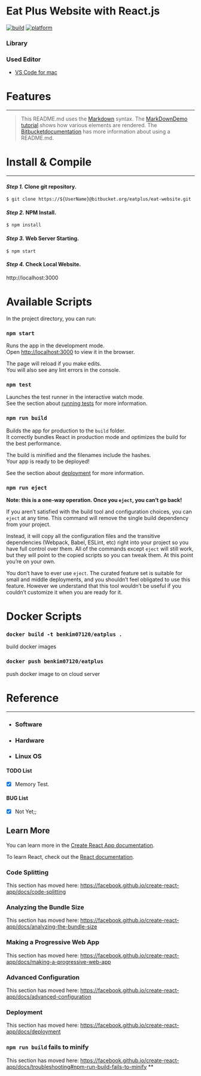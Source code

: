 

# **Eat Plus Website with React.js**

[![build](https://img.shields.io/badge/build-passing-brightgreen.svg)](https://bitbucket.org/xengiennering/sn3d-project) [![platform](https://img.shields.io/badge/platform-mac-lightgrey.svg)]()

### **Library**

### **Used Editor**

- [VS Code for mac](https://code.visualstudio.com/)

# **Features**

---

> This README.md uses the [Markdown](http://daringfireball.net/projects/markdown/) syntax. The [MarkDownDemo tutorial](https://bitbucket.org/tutorials/markdowndemo) shows how various elements are rendered. The [Bitbucketdocumentation](https://confluence.atlassian.com/bitbucket/readme-content-221449772.html) has more information about using a README.md.

# **Install & Compile**

---

#### **_Step 1._** Clone git repository.

```
$ git clone https://${UserName}@bitbucket.org/eatplus/eat-website.git
```

#### **_Step 2._** NPM Install.

```
$ npm install
```

#### **_Step 3._** Web Server Starting.

```
$ npm start
```

#### **_Step 4._** Check Local Website.

http://localhost:3000

# **Available Scripts**

In the project directory, you can run:

### `npm start`

Runs the app in the development mode.<br>
Open [http://localhost:3000](http://localhost:3000) to view it in the browser.

The page will reload if you make edits.<br>
You will also see any lint errors in the console.

### `npm test`

Launches the test runner in the interactive watch mode.<br>
See the section about [running tests](https://facebook.github.io/create-react-app/docs/running-tests) for more information.

### `npm run build`

Builds the app for production to the `build` folder.<br>
It correctly bundles React in production mode and optimizes the build for the best performance.

The build is minified and the filenames include the hashes.<br>
Your app is ready to be deployed!

See the section about [deployment](https://facebook.github.io/create-react-app/docs/deployment) for more information.

### `npm run eject`

**Note: this is a one-way operation. Once you `eject`, you can’t go back!**

If you aren’t satisfied with the build tool and configuration choices, you can `eject` at any time. This command will remove the single build dependency from your project.

Instead, it will copy all the configuration files and the transitive dependencies (Webpack, Babel, ESLint, etc) right into your project so you have full control over them. All of the commands except `eject` will still work, but they will point to the copied scripts so you can tweak them. At this point you’re on your own.

You don’t have to ever use `eject`. The curated feature set is suitable for small and middle deployments, and you shouldn’t feel obligated to use this feature. However we understand that this tool wouldn’t be useful if you couldn’t customize it when you are ready for it.


# **Docker Scripts**

### `docker build -t benkim07120/eatplus .`

build docker images

### `docker push benkim07120/eatplus`

push docker image to on cloud server

# **Reference**

---

- ### Software

- ### Hardware

- ### Linux OS

#### TODO List

- [x] Memory Test.

#### BUG List

- [x] Not Yet;;

## Learn More

You can learn more in the [Create React App documentation](https://facebook.github.io/create-react-app/docs/getting-started).

To learn React, check out the [React documentation](https://reactjs.org/).

### Code Splitting

This section has moved here: https://facebook.github.io/create-react-app/docs/code-splitting

### Analyzing the Bundle Size

This section has moved here: https://facebook.github.io/create-react-app/docs/analyzing-the-bundle-size

### Making a Progressive Web App

This section has moved here: https://facebook.github.io/create-react-app/docs/making-a-progressive-web-app

### Advanced Configuration

This section has moved here: https://facebook.github.io/create-react-app/docs/advanced-configuration

### Deployment

This section has moved here: https://facebook.github.io/create-react-app/docs/deployment

### `npm run build` fails to minify

This section has moved here: https://facebook.github.io/create-react-app/docs/troubleshooting#npm-run-build-fails-to-minify
\*\*
